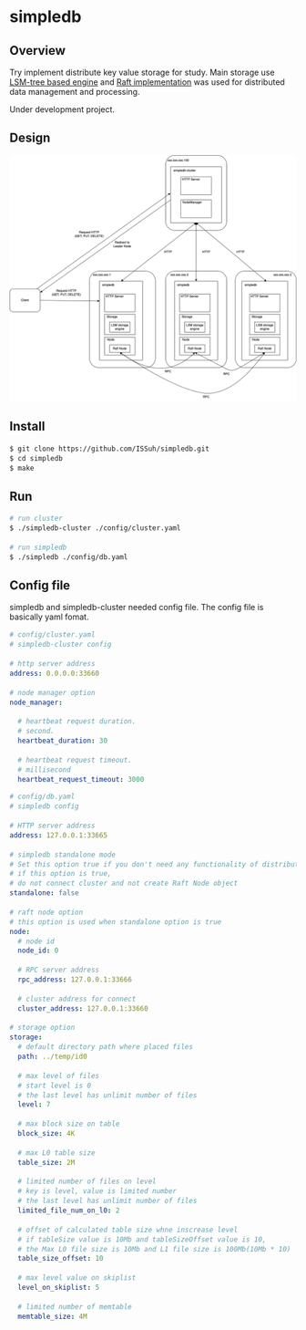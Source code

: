 # simpledb
## Overview
Try implement distribute key value storage for study.
Main storage use [LSM-tree based engine](https://github.com/ISSuh/lsm-tree) and [Raft implementation](https://github.com/ISSuh/raft) was used for distributed data management and processing.

Under development project.

## Design
![arch](./docs/arch.png)

## Install

```bash
$ git clone https://github.com/ISSuh/simpledb.git
$ cd simpledb
$ make
```

## Run

```bash
# run cluster
$ ./simpledb-cluster ./config/cluster.yaml

# run simpledb
$ ./simpledb ./config/db.yaml
```

## Config file
simpledb and simpledb-cluster needed config file. The config file is basically yaml fomat.

```yaml
# config/cluster.yaml
# simpledb-cluster config

# http server address
address: 0.0.0.0:33660

# node manager option
node_manager:

  # heartbeat request duration.
  # second.
  heartbeat_duration: 30

  # heartbeat request timeout.
  # millisecond
  heartbeat_request_timeout: 3000

```

```yaml
# config/db.yaml
# simpledb config

# HTTP server address
address: 127.0.0.1:33665

# simpledb standalone mode
# Set this option true if you don't need any functionality of distribution.
# if this option is true,
# do not connect cluster and not create Raft Node object
standalone: false

# raft node option
# this option is used when standalone option is true
node:
  # node id
  node_id: 0

  # RPC server address
  rpc_address: 127.0.0.1:33666

  # cluster address for connect
  cluster_address: 127.0.0.1:33660

# storage option
storage:
  # default directory path where placed files
  path: ../temp/id0

  # max level of files
  # start level is 0
  # the last level has unlimit number of files
  level: 7

  # max block size on table
  block_size: 4K

  # max L0 table size
  table_size: 2M

  # limited number of files on level
  # key is level, value is limited number
  # the last level has unlimit number of files
  limited_file_num_on_l0: 2

  # offset of calculated table size whne inscrease level
  # if tableSize value is 10Mb and tableSizeOffset value is 10,
  # the Max L0 file size is 10Mb and L1 file size is 100Mb(10Mb * 10)
  table_size_offset: 10

  # max level value on skiplist
  level_on_skiplist: 5

  # limited number of memtable
  memtable_size: 4M
```